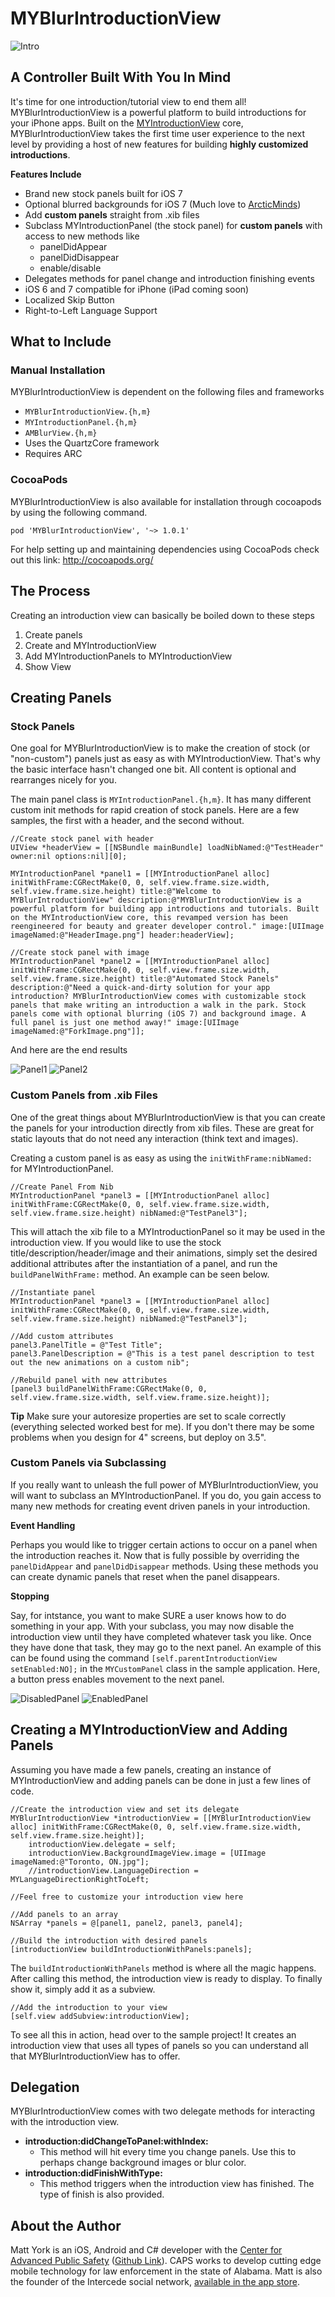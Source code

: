 MYBlurIntroductionView
======================

![Intro](https://raw.github.com/MatthewYork/MYBlurIntroductionView/master/Resources/Images/MYBlurIntroductionView.gif)

## A Controller Built With You In Mind

It's time for one introduction/tutorial view to end them all! MYBlurIntroductionView is a powerful platform to build introductions for your iPhone apps. Built on the [MYIntroductionView](https://github.com/MatthewYork/iPhone-IntroductionTutorial) core, MYBlurIntroductionView takes the first time user experience to the next level by providing a host of new features for building **highly customized introductions**.

**Features Include**
* Brand new stock panels built for iOS 7
* Optional blurred backgrounds for iOS 7 (Much love to [ArcticMinds](https://github.com/ArcticMinds/iOS-blur))
* Add **custom panels** straight from .xib files
* Subclass MYIntroductionPanel (the stock panel) for **custom panels** with access to new methods like
  * panelDidAppear 
  * panelDidDisappear
  * enable/disable
* Delegates methods for panel change and introduction finishing events
* iOS 6 and 7 compatible for iPhone (iPad coming soon)
* Localized Skip Button
* Right-to-Left Language Support

## What to Include

### Manual Installation

MYBlurIntroductionView is dependent on the following files and frameworks
* <code>MYBlurIntroductionView.{h,m}</code>
* <code>MYIntroductionPanel.{h,m}</code>
* <code>AMBlurView.{h,m}</code>
* Uses the QuartzCore framework
* Requires ARC

### CocoaPods

MYBlurIntroductionView is also available for installation through cocoapods by using the following command.

<code>pod 'MYBlurIntroductionView', '~> 1.0.1'</code>

For help setting up and maintaining dependencies using CocoaPods check out this link: http://cocoapods.org/


## The Process

Creating an introduction view can basically be boiled down to these steps

1. Create panels
2. Create and MYIntroductionView
3. Add MYIntroductionPanels to MYIntroductionView
4. Show View

## Creating Panels

### Stock Panels

One goal for MYBlurIntroductionView is to make the creation of stock (or "non-custom") panels just as easy as with MYIntroductionView. That's why the basic interface hasn't changed one bit. All content is optional and rearranges nicely for you. 

The main panel class is <code>MYIntroductionPanel.{h,m}</code>. It has many different custom init methods for rapid creation of stock panels. Here are a few samples, the first with a header, and the second without.

```objc
//Create stock panel with header
UIView *headerView = [[NSBundle mainBundle] loadNibNamed:@"TestHeader" owner:nil options:nil][0];

MYIntroductionPanel *panel1 = [[MYIntroductionPanel alloc] initWithFrame:CGRectMake(0, 0, self.view.frame.size.width, self.view.frame.size.height) title:@"Welcome to MYBlurIntroductionView" description:@"MYBlurIntroductionView is a powerful platform for building app introductions and tutorials. Built on the MYIntroductionView core, this revamped version has been reengineered for beauty and greater developer control." image:[UIImage imageNamed:@"HeaderImage.png"] header:headerView];
    
//Create stock panel with image
MYIntroductionPanel *panel2 = [[MYIntroductionPanel alloc] initWithFrame:CGRectMake(0, 0, self.view.frame.size.width, self.view.frame.size.height) title:@"Automated Stock Panels" description:@"Need a quick-and-dirty solution for your app introduction? MYBlurIntroductionView comes with customizable stock panels that make writing an introduction a walk in the park. Stock panels come with optional blurring (iOS 7) and background image. A full panel is just one method away!" image:[UIImage imageNamed:@"ForkImage.png"]];
```

And here are the end results

![Panel1](https://raw.github.com/MatthewYork/MYBlurIntroductionView/master/Resources/Images/iOS%20Simulator%20Screen%20shot%20Oct%2017,%202013%203.09.52%20PM.png)
![Panel2](https://raw.github.com/MatthewYork/MYBlurIntroductionView/master/Resources/Images/iOS%20Simulator%20Screen%20shot%20Oct%2017,%202013%203.09.56%20PM.png)

### Custom Panels from .xib Files

One of the great things about MYBlurIntroductionView is that you can create the panels for your introduction directly from xib files. These are great for static layouts that do not need any interaction (think text and images). 

Creating a custom panel is as easy as using the <code>initWithFrame:nibNamed:</code> for MYIntroductionPanel.

```objc
//Create Panel From Nib
MYIntroductionPanel *panel3 = [[MYIntroductionPanel alloc] initWithFrame:CGRectMake(0, 0, self.view.frame.size.width, self.view.frame.size.height) nibNamed:@"TestPanel3"];
```

This will attach the xib file to a MYIntroductionPanel so it may be used in the introduction view. If you would like to use the stock title/description/header/image and their animations, simply set the desired additional attributes after the instantiation of a panel, and run the <code>buildPanelWithFrame:</code> method. An example can be seen below.

```objc
//Instantiate panel
MYIntroductionPanel *panel3 = [[MYIntroductionPanel alloc] initWithFrame:CGRectMake(0, 0, self.view.frame.size.width, self.view.frame.size.height) nibNamed:@"TestPanel3"];

//Add custom attributes
panel3.PanelTitle = @"Test Title";
panel3.PanelDescription = @"This is a test panel description to test out the new animations on a custom nib";

//Rebuild panel with new attributes
[panel3 buildPanelWithFrame:CGRectMake(0, 0, self.view.frame.size.width, self.view.frame.size.height)];
```

**Tip** Make sure your autoresize properties are set to scale correctly (everything selected worked best for me). If you don't there may be some problems when you design for 4" screens, but deploy on 3.5".

### Custom Panels via Subclassing

If you really want to unleash the full power of MYBlurIntroductionView, you will want to subclass an MYIntroductionPanel. If you do, you gain access to many new methods for creating event driven panels in your introduction. 

**Event Handling**

Perhaps you would like to trigger certain actions to occur on a panel when the introduction reaches it. Now that is fully possible by overriding the <code>panelDidAppear</code> and <code>panelDidDisappear</code> methods. Using these methods you can create dynamic panels that reset when the panel disappears.

**Stopping**

Say, for intstance, you want to make SURE a user knows how to do something in your app. With your subclass, you may now disable the introduction view until they have completed whatever task you like. Once they have done that task, they may go to the next panel. An example of this can be found using the command <code>[self.parentIntroductionView setEnabled:NO];</code> in the <code>MYCustomPanel</code> class in the sample application. Here, a button press enables movement to the next panel.

![DisabledPanel](https://raw.github.com/MatthewYork/MYBlurIntroductionView/master/Resources/Images/iOS%20Simulator%20Screen%20shot%20Oct%2017,%202013%204.42.36%20PM.png)
![EnabledPanel](https://raw.github.com/MatthewYork/MYBlurIntroductionView/master/Resources/Images/iOS%20Simulator%20Screen%20shot%20Oct%2017,%202013%204.42.38%20PM.png)

## Creating a MYIntroductionView and Adding Panels
 
Assuming you have made a few panels, creating an instance of MYIntroductionView and adding panels can be done in just a few lines of code.

```objc
//Create the introduction view and set its delegate
MYBlurIntroductionView *introductionView = [[MYBlurIntroductionView alloc] initWithFrame:CGRectMake(0, 0, self.view.frame.size.width, self.view.frame.size.height)];
    introductionView.delegate = self;
    introductionView.BackgroundImageView.image = [UIImage imageNamed:@"Toronto, ON.jpg"];
    //introductionView.LanguageDirection = MYLanguageDirectionRightToLeft;

//Feel free to customize your introduction view here
    
//Add panels to an array
NSArray *panels = @[panel1, panel2, panel3, panel4];
    
//Build the introduction with desired panels
[introductionView buildIntroductionWithPanels:panels];
```

The <code>buildIntroductionWithPanels</code> method is where all the magic happens. After calling this method, the introduction view is ready to display. To finally show it, simply add it as a subview.

```objc
//Add the introduction to your view
[self.view addSubview:introductionView];
```

To see all this in action, head over to the sample project! It creates an introduction view that uses all types of panels so you can understand all that MYBlurIntroductionView has to offer.

## Delegation

MYBlurIntroductionView comes with two delegate methods for interacting with the introduction view.
* **introduction:didChangeToPanel:withIndex:**
  * This method will hit every time you change panels. Use this to perhaps change background images or blur color.
* **introduction:didFinishWithType:**
  * This method triggers when the introduction view has finished. The type of finish is also provided. 

## About the Author

Matt York is an iOS, Android and C# developer with the [Center for Advanced Public Safety](http://caps.ua.edu/) ([Github Link](https://github.com/uacaps)). CAPS works to develop cutting edge mobile technology for law enforcement in the state of Alabama. Matt is also the founder of the Intercede social network, [available in the app store](https://itunes.apple.com/us/app/intercede/id693851621?mt=8).
